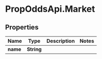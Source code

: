 # PropOddsApi.Market

## Properties

Name | Type | Description | Notes
------------ | ------------- | ------------- | -------------
**name** | **String** |  | 


